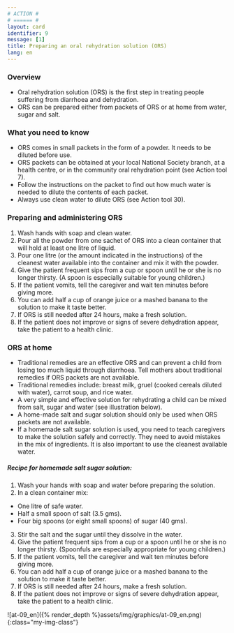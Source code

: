 ```yaml
---
# ACTION #
# ====== #
layout: card
identifier: 9
message: [1]
title: Preparing an oral rehydration solution (ORS)
lang: en
---
```


### Overview

- Oral rehydration solution (ORS) is the first step in treating people suffering from diarrhoea and dehydration.
- ORS can be prepared either from packets of ORS or at home from water, sugar and salt.

### What you need to know

- ORS comes in small packets in the form of a powder. It needs to be diluted before use.
- ORS packets can be obtained at your local National Society branch, at a health centre, or in the community oral rehydration point (see Action tool 7<a class="crosslink" href="{% render_depth %}{% render_link action|7 %}"><i class="fas fa-external-link-alt" aria-hidden="true"></i></a>).
- Follow the instructions on the packet to find out how much water is needed to dilute the contents of each packet.
- Always use clean water to dilute ORS (see Action tool 30<a class="crosslink" href="{% render_depth %}{% render_link action|10 %}"><i class="fas fa-external-link-alt" aria-hidden="true"></i></a>).

### Preparing and administering ORS

1.	Wash hands with soap and clean water.
2.	Pour all the powder from one sachet of ORS into a clean container that will hold at least one litre of liquid.
3.	Pour one litre (or the amount indicated in the instructions) of the cleanest water available into the container and mix it with the powder.
4.	Give the patient frequent sips from a cup or spoon until he or she is no longer thirsty. (A spoon is especially suitable for young children.)
5.	If the patient vomits, tell the caregiver and wait ten minutes before giving more.
6.	You can add half a cup of orange juice or a mashed banana to the solution to make it taste better.
7.	If ORS is still needed after 24 hours, make a fresh solution.
8.	If the patient does not improve or signs of severe dehydration appear, take the patient to a health clinic.

### ORS at home

- Traditional remedies are an effective ORS and can prevent a child from losing too much liquid through diarrhoea. Tell mothers about traditional remedies if ORS packets are not available.
- Traditional remedies include: breast milk, gruel (cooked cereals diluted with water), carrot soup, and rice water.
- A very simple and effective solution for rehydrating a child can be mixed from salt, sugar and water (see illustration below).
- A home-made salt and sugar solution should only be used when ORS packets are not available.
- If a homemade salt sugar solution is used, you need to teach caregivers to make the solution safely and correctly. They need to avoid mistakes in the mix of ingredients. It is also important to use the cleanest available water.

##### Recipe for homemade salt sugar solution:
1. Wash your hands with soap and water before preparing the solution.
2. 	In a clean container mix:
  - One litre of safe water.
  - Half a small spoon of salt (3.5 gms).
  - Four big spoons (or eight small spoons) of sugar (40 gms).
3. 	Stir the salt and the sugar until they dissolve in the water.
4. 	Give the patient frequent sips from a cup or a spoon until he or she is no longer thirsty. (Spoonfuls are especially appropriate for young children.) 	
5.	If the patient vomits, tell the caregiver and wait ten minutes before giving more.
6. 	You can add half a cup of orange juice or a mashed banana to the solution to make it taste better.
7. 	If ORS is still needed after 24 hours, make a fresh solution.
8. 	If the patient does not improve or signs of severe dehydration appear, take the patient to a health clinic.

![at-09_en]({% render_depth %}assets/img/graphics/at-09_en.png){:class="my-img-class"}
